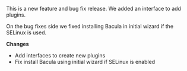 
This is a new feature and bug fix release. We added an interface to add plugins.

On the bug fixes side we fixed installing Bacula in initial wizard if the SELinux is used.

**Changes**
 - Add interfaces to create new plugins
 - Fix install Bacula using initial wizard if SELinux is enabled

